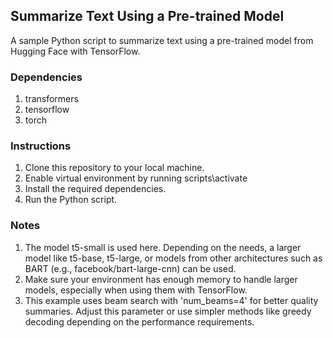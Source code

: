 ## Summarize Text Using a Pre-trained Model
A sample Python script to summarize text using a pre-trained model from Hugging Face with TensorFlow.

### Dependencies
1. transformers
2. tensorflow
3. torch

### Instructions
1. Clone this repository to your local machine.
2. Enable virtual environment by running scripts\activate
3. Install the required dependencies.
4. Run the Python script.

### Notes
1. The model t5-small is used here. Depending on the needs, a larger model like t5-base, t5-large, or models from other architectures such as BART (e.g., facebook/bart-large-cnn) can be used.
2. Make sure your environment has enough memory to handle larger models, especially when using them with TensorFlow.
3. This example uses beam search with 'num_beams=4' for better quality summaries. Adjust this parameter or use simpler methods like greedy decoding depending on the performance requirements.